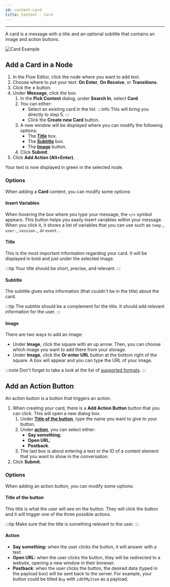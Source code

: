 ```yaml
---
id: content-card
title: Content - Card
---
```


--------------------

A card is a message with a title and an optional subtitle that contains an image and action buttons.

![Card Example](/assets/card-example.png)

## Add a Card in a Node

1. In the Flow Editor, click the node where you want to add text.
1. Choose where to put your text: **On Enter**, **On Receive**, or **Transitions**.
1. Click the **+** button.
1. Under **Message**, click the box.
    1. In the **Pick Content** dialog, under **Search In**, select **Card**.
    1. You can either:
        - Select an existing card in the list.
        :::info 
        This will bring you directly to step 5.
        :::
        - Click the **Create new Card** button.
    1. A new window will be displayed where you can modify the following options:
        - The **[Title](#title)** box.
        - The **[Subtitle](#subtitle)** box.
        - The **[Image](#image)** button.
    1. Click **Submit**.
1. Click **Add Action (Alt+Enter)**.

Your text is now displayed in green in the selected node.

### Options

When adding a **Card** content, you can modify some options:

#### Insert Variables

When hovering the box where you type your message, the `</>` symbol appears. This button helps you easily insert variables within your message. When you click it, it shows a list of variables that you can use such as `temp.`, `user.`, `session.`, or `event.`.

#### Title

This is the most important information regarding your card. It will be displayed in bold and just under the selected image.

:::tip
Your title should be short, precise, and relevant.
:::

#### Subtitle

The subtitle gives extra information (that couldn't be in the title) about the card. 

:::tip
The subtitle should be a complement for the title. It should add relevant information for the user.
:::

#### Image

There are two ways to add an image:

- Under **Image**, click the square with an up arrow. Then, you can choose which image you want to add there from your storage. 
- Under **Image**, click the **Or enter URL** button at the bottom right of the square. A box will appear and you can type the URL of your image.

:::note
Don't forget to take a look at the list of [supported formats](#supported-formats).
:::

## Add an Action Button

An action button is a button that triggers an action.

1. When creating your card, there is a **Add Action Button** button that you can click. This will open a new dialog box.
    1. Under **[Title of the button](#title-of-the-button)**, type the name you want to give to your button.
    1. Under **[action](#action)**, you can select either:
        - **Say something**;
        - **Open URL**;
        - **Postback**.
    1. The last box is about entering a text or the ID of a content element that you want to show in the conversation.
1. Click **Submit**.

### Options

When adding an action button, you can modify some options:

#### Title of the button

This title is what the user will see on the button. They will click the button and it will trigger one of the three possible actions.

:::tip
Make sure that the title is something relevant to the user.
:::

#### Action

- **Say something:** when the user clicks the button, it will answer with a text.
- **Open URL:** when the user clicks the button, they will be redirected to a website, opening a new window in their browser.
- **Postback**: when the user clicks the button, the desired data (typed in the payload box) will be sent back to the server. For example, your button could be titled `Buy` with `idOfMyItem` as a payload.                                                
